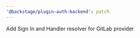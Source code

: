 ```yaml
---
'@backstage/plugin-auth-backend': patch
---
```


Add Sign In and Handler resolver for GitLab provider
